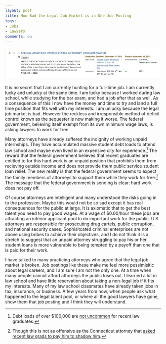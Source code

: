 ```yaml
---
layout: post
title: How Bad the Legal Job Market is in One Job Posting
tags: 
- Jobs
- Lawyers
comments: on
---
```

![Uncompensated Special Assitant US Attorney Job Posting](/images/uncompensated_sausa.png)

It is no secret that I am currently hunting for a full-time job. I am currently lucky and unlucky at the same time. I am lucky because I worked during law school, while studying for the bar exam, and had a job after that as well. As a consequence of this I now have the money and time to try and land a full time position that fits well with my interests. I am unlucky because the legal job market is bad. However the reckless and irresponsible method of deficit control known as the sequester is now making it worse. The federal government, believing itself exempt from its own minimum wage laws, is asking lawyers to work for free.

Many attorneys have already suffered the indignity of working unpaid internships. They have accumulated massive student debt loads to attend law school and maybe even lived in an expensive city for experience.[^1] The reward that the federal government believes that recent graduates are entitled to for this hard work is an unpaid position that prohibits them from recieving outside income and does not provide them public service student loan relief. The new reality is that the federal government seems to expect the family members of attorneys to support them while they work for free.[^2] The message that the federal government is sending is clear: hard work does not pay off.

Of course attorneys are intelligent and many understood the risks going in to the profession. Maybe this would not be so sad except it has real consequences for the public at large. It is axiomatic that to get the best talent you need to pay good wages. At a wage of $0.00/hour these jobs are attracting an inferior applicant pool to do important work for the public. U.S. attorneys are responsible for prosecuting drug cartels, public corruption, and national security cases. Sophisitcated criminal enterprises are not above using bribes to achieve their objectives, and I do not think it is a stretch to suggest that an unpaid attorney struggling to pay his or her student loans is more vulnerable to being tempted by a payoff than one that is paid for their work.

I have talked to many practicing attorneys who agree that the legal job market is broken. Job postings like these make me feel more pessimisitic about legal careers, and I am sure I am not the only one. At a time when many people cannot afford attorneys the public loses out. I learned a lot in law school and have little reservation about taking a non-legal job if it fits my interests. Many of my law school classmates have already taken jobs in tax, insurance, or business. A few years from now, when people ask what happened to the legal talent pool, or where all the good lawyers have gone, show them that job posting and I think they will understand.

[^1]: Debt loads of over $100,000 are [not uncommon](http://www.abajournal.com/news/article/average_debt_load_of_private_law_grads_is_125k_these_five_schools_lead_to_m/) for recent law graduates.
[^2]: Though this is not as offensive as the Connecticut attorney that [asked recent law grads to pay him to shadow him](http://www.ctlawtribune.com/PubArticleCT.jsp?id=1202585067650&Critics_Take_Dim_View_Of_PayForExperience_Idea&slreturn=20130826201648).